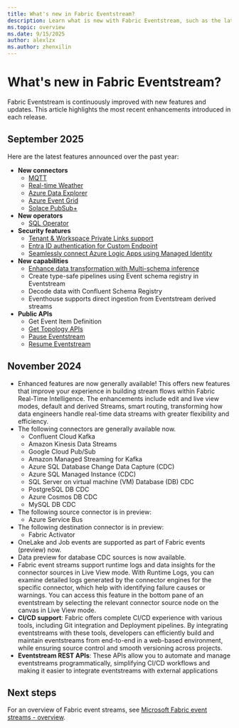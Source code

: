 ```yaml
---
title: What's new in Fabric Eventstream?
description: Learn what is new with Fabric Eventstream, such as the latest release notes, known issues, bug fixes, deprecated functionality, and upcoming changes.
ms.topic: overview
ms.date: 9/15/2025
author: alexlzx
ms.author: zhenxilin
---
```


# What's new in Fabric Eventstream?

Fabric Eventstream is continuously improved with new features and updates. This article highlights the most recent enhancements introduced in each release.

## September 2025

Here are the latest features announced over the past year:

- **New connectors**
    - [MQTT](/event-streams/add-source-mqtt)
    - [Real-time Weather](/fabric/event-streams/add-source-real-time-weather)
    - [Azure Data Explorer](/fabric/event-streams/add-source-azure-data-explorer-database)
    - [Azure Event Grid](/fabric/event-streams/add-source-azure-event-grid)
    - [Solace PubSub+](/fabric/event-streams/add-source-solace-pub-sub)
- **New operators**
    - [SQL Operator](/fabric/event-streams/process-events-using-sql-code-editor)
- **Security features**
    - [Tenant & Workspace Private Links support](/fabric/event-streams/set-up-tenant-workspace-private-links)
    - [Entra ID authentication for Custom Endpoint](/fabric/event-streams/custom-endpoint-entra-id-auth)
    - [Seamlessly connect Azure Logic Apps using Managed Identity](/fabric/event-streams/connect-using-managed-identity)
- **New capabilities**
    - [Enhance data transformation with Multi-schema inference](/fabric/event-streams/process-events-with-multiple-schemas)
    - Create type-safe pipelines using Event schema registry in Eventstream
    - Decode data with Confluent Schema Registry
    - Eventhouse supports direct ingestion from Eventstream derived streams
- **Public APIs**
    - Get Event Item Definition
    - [Get Topology APIs](/fabric/rest/api/fabric/eventstream/topology/get-eventstream-topology)
    - [Pause Eventstream](/fabric/rest/api/fabric/eventstream/topology/pause-eventstream)
    - [Resume Eventstream](/fabric/rest/api/fabric/eventstream/topology/resume-eventstream)

## November 2024

- Enhanced features are now generally available! This offers new features that improve your experience in building stream flows within Fabric Real-Time Intelligence. The enhancements include edit and live view modes, default and derived Streams, smart routing, transforming how data engineers handle real-time data streams with greater flexibility and efficiency.
- The following connectors are generally available now.
    - Confluent Cloud Kafka
    - Amazon Kinesis Data Streams
    - Google Cloud Pub/Sub
    - Amazon Managed Streaming for Kafka
    - Azure SQL Database Change Data Capture (CDC)
    - Azure SQL Managed Instance (CDC)
    - SQL Server on virtual machine (VM) Database (DB) CDC
    - PostgreSQL DB CDC
    - Azure Cosmos DB CDC
    - MySQL DB CDC
- The following source connector is in preview:
    - Azure Service Bus
- The following destination connector is in preview:
    - Fabric Activator
- OneLake and Job events are supported as part of Fabric events (preview) now. 
- Data preview for database CDC sources is now available. 
- Fabric event streams support runtime logs and data insights for the connector sources in Live View mode. With Runtime Logs, you can examine detailed logs generated by the connector engines for the specific connector, which help with identifying failure causes or warnings. You can access this feature in the bottom pane of an eventstream by selecting the relevant connector source node on the canvas in Live View mode.
- **CI/CD support**: Fabric offers complete CI/CD experience with various tools, including Git integration and Deployment pipelines. By integrating eventstreams with these tools, developers can efficiently build and maintain eventstreams from end-to-end in a web-based environment, while ensuring source control and smooth versioning across projects.
- **Eventstream REST APIs**: These APIs allow you to automate and manage eventstreams programmatically, simplifying CI/CD workflows and making it easier to integrate eventstreams with external applications

## Next steps
For an overview of Fabric event streams, see [Microsoft Fabric event streams - overview](overview.md).

